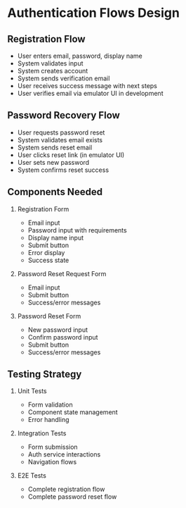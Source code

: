 # Authentication Flows Design

## Registration Flow
- User enters email, password, display name
- System validates input
- System creates account
- System sends verification email
- User receives success message with next steps
- User verifies email via emulator UI in development

## Password Recovery Flow
- User requests password reset
- System validates email exists
- System sends reset email
- User clicks reset link (in emulator UI)
- User sets new password
- System confirms reset success

## Components Needed
1. Registration Form
   - Email input
   - Password input with requirements
   - Display name input
   - Submit button
   - Error display
   - Success state

2. Password Reset Request Form
   - Email input
   - Submit button
   - Success/error messages

3. Password Reset Form
   - New password input
   - Confirm password input
   - Submit button
   - Success/error messages

## Testing Strategy
1. Unit Tests
   - Form validation
   - Component state management
   - Error handling

2. Integration Tests
   - Form submission
   - Auth service interactions
   - Navigation flows

3. E2E Tests
   - Complete registration flow
   - Complete password reset flow 